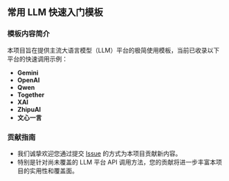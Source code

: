 ## 常用 LLM 快速入门模板

### 模板内容简介

本项目旨在提供主流大语言模型（LLM）平台的极简使用模板，当前已收录以下平台的快速调用示例：

- **Gemini**  
- **OpenAI**  
- **Qwen**  
- **Together**  
- **XAI**  
- **ZhipuAI**  
- **文心一言**  

### 贡献指南
 - 我们诚挚欢迎您通过提交 [Issue](https://github.com/XiaomingX/indie-hacker-tools-plus/issues) 的方式为本项目贡献新内容。  
 - 特别是针对尚未覆盖的 LLM 平台 API 调用方法，您的贡献将进一步丰富本项目的实用性和覆盖面。  